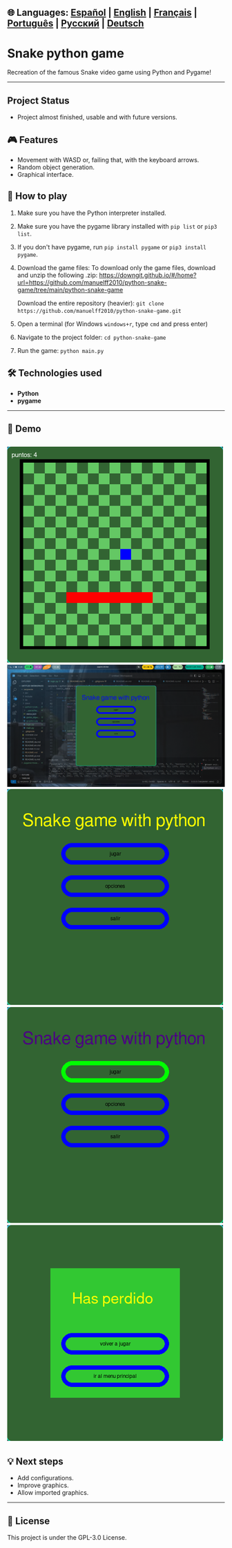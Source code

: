 🌐 **Languages:** [Español](../README.md) | [English](README.en.md) | [Français](README.fr.md) | [Português](README.pt.md) | [Русский](README.ru.md) | [Deutsch](README.de.md)
---
# Snake python game

Recreation of the famous Snake video game using Python and Pygame!

---
## Project Status
* Project almost finished, usable and with future versions.
## 🎮 Features

* Movement with WASD or, failing that, with the keyboard arrows.
* Random object generation.
* Graphical interface.

## 🚀 How to play

1. Make sure you have the Python interpreter installed.
2. Make sure you have the pygame library installed with `pip list` or `pip3 list`.
3. If you don't have pygame, run `pip install pygame` or `pip3 install pygame`.
4. Download the game files:
   To download only the game files, download and unzip the following .zip:
   https://downgit.github.io/#/home?url=https://github.com/manuelff2010/python-snake-game/tree/main/python-snake-game

   Download the entire repository (heavier):
   `git clone https://github.com/manuelff2010/python-snake-game.git`
5. Open a terminal (for Windows `windows+r`, type `cmd` and press enter)
6. Navigate to the project folder: `cd python-snake-game`
7. Run the game: `python main.py`

## 🛠️ Technologies used
* **Python**
* **pygame**
---
## 📸 Demo

![Screenshot des Spiels](imagenes/vista_juego.png)
![Screenshot des Spiels](imagenes/vista_escritorio.png)
![Screenshot des Spiels](imagenes/vista_menu_1.png)
![Screenshot des Spiels](imagenes/vista_menu_2.png)
![Screenshot des Spiels](imagenes/vista_menu_perdida.png)
---
## 💡 Next steps

* Add configurations.
* Improve graphics.
* Allow imported graphics.
---

## 📄 License

This project is under the GPL-3.0 License.
